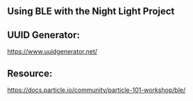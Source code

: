 ## Using BLE with the Night Light Project


## UUID Generator:
https://www.uuidgenerator.net/

## Resource:
https://docs.particle.io/community/particle-101-workshop/ble/
